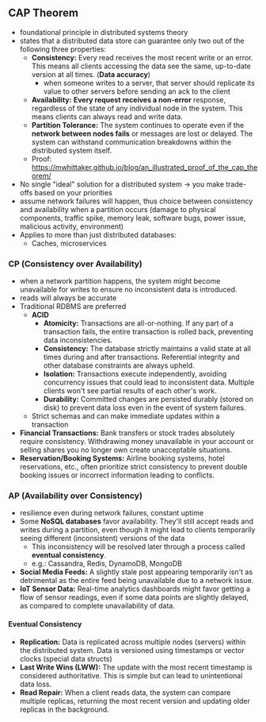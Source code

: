 ## CAP Theorem
- foundational principle in distributed systems theory
- states that a distributed data store can guarantee only two out of the following three properties:
	- **Consistency:** Every read receives the most recent write or an error. This means all clients accessing the data see the same, up-to-date version at all times. (**Data accuracy**)
		- when someone writes to a server, that server should replicate its value to other servers before sending an ack to the client
	- **Availability:** **Every request receives a non-error** response, regardless of the state of any individual node in the system. This means clients can always read and write data.
	- **Partition Tolerance:** The system continues to operate even if the **network between nodes fails** or messages are lost or delayed. The system can withstand communication breakdowns within the distributed system itself.
	- Proof: https://mwhittaker.github.io/blog/an_illustrated_proof_of_the_cap_theorem/
- No single "ideal" solution for a distributed system -> you make trade-offs based on your priorities
- assume network failures will happen, thus choice between consistency and availability when a partition occurs (damage to physical components, traffic spike, memory leak, software bugs, power issue, malicious activity, environment)
- Applies to more than just distributed databases:
	- Caches, microservices
### CP (Consistency over Availability)
- when a network partition happens, the system might become unavailable for writes to ensure no inconsistent data is introduced.
- reads will always be accurate
- Traditional RDBMS are preferred
	- **ACID**
		- **Atomicity:** Transactions are all-or-nothing. If any part of a transaction fails, the entire transaction is rolled back, preventing data inconsistencies.
		- **Consistency:** The database strictly maintains a valid state at all times during and after transactions. Referential integrity and other database constraints are always upheld.
		- **Isolation:** Transactions execute independently, avoiding concurrency issues that could lead to inconsistent data. Multiple clients won't see partial results of each other's work.
		- **Durability:** Committed changes are persisted durably (stored on disk) to prevent data loss even in the event of system failures.
	- Strict schemas and can make immediate updates within a transaction
- **Financial Transactions:** Bank transfers or stock trades absolutely require consistency. Withdrawing money unavailable in your account or selling shares you no longer own create unacceptable situations.
- **Reservation/Booking Systems:** Airline booking systems, hotel reservations, etc., often prioritize strict consistency to prevent double booking issues or incorrect information leading to conflicts.
### AP (Availability over Consistency)
- resilience even during network failures, constant uptime
- Some **NoSQL databases** favor availability. They'll still accept reads and writes during a partition, even though it might lead to clients temporarily seeing different (inconsistent) versions of the data
	- This inconsistency will be resolved later through a process called **eventual consistency**.
	- e.g.: Cassandra, Redis, DynamoDB, MongoDB
- **Social Media Feeds:** A slightly stale post appearing temporarily isn't as detrimental as the entire feed being unavailable due to a network issue.
- **IoT Sensor Data:** Real-time analytics dashboards might favor getting a flow of sensor readings, even if some data points are slightly delayed, as compared to complete unavailability of data.
#### Eventual Consistency
- **Replication:** Data is replicated across multiple nodes (servers) within the distributed system. Data is versioned using timestamps or vector clocks (special data structs)
- **Last Write Wins (LWW):** The update with the most recent timestamp is considered authoritative. This is simple but can lead to unintentional data loss.
- **Read Repair:** When a client reads data, the system can compare multiple replicas, returning the most recent version and updating older replicas in the background.